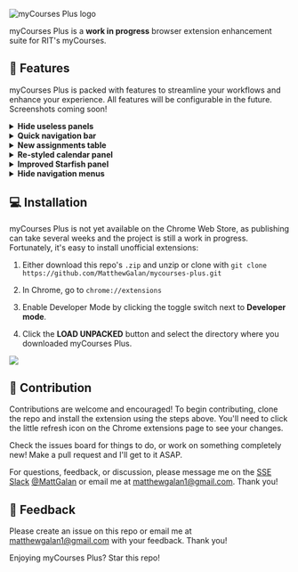 ![myCourses Plus logo](https://i.imgur.com/SfWUxn7.png)

myCourses Plus is a **work in progress** browser extension enhancement suite for RIT's myCourses.

## 🍖 Features

myCourses Plus is packed with features to streamline your workflows and enhance your experience. All features will be configurable in the future. Screenshots coming soon!

<details>
    <summary><b>Hide useless panels</b></summary>
    </br>
    Several useless panels are hidden on the home page, including the "Locker / Help" bar, "User Links" panel, and "Instructions to Find Your Courses" panel.
</details>

<details>
    <summary><b>Quick navigation bar</b></summary>
    </br>
    Jump from the assignments page for one class to the grades page for another class in a single click.
</details>

<details>
    <summary><b>New assignments table</b></summary>
    </br>
    The assignments table has been overhauled to allow you to sort by name, submission status, and due date.
</details>

<details>
    <summary><b>Re-styled calendar panel</b></summary>
    </br>
    The calendar panel on the home page has been re-styled for a simpler and more readable look.
</details>

<details>
    <summary><b>Improved Starfish panel</b></summary>
    </br>
    The bloated Starfish panel on the home screen has been replaced with a compact collection of links to RIT's various services and webpages, including Starfish, SIS, Tiger Center, and eServices.
</details>

<details>
    <summary><b>Hide navigation menus</b></summary>
    </br>
    The navigation menu is full of links you may not use a lot such as "Starfish", "My Library", "Help", etc. A hide menu is now present that allows you to hide specific navigation menus site wide.
</details>

## 💻 Installation

myCourses Plus is not yet available on the Chrome Web Store, as publishing can take several weeks and the project is still a work in progress. Fortunately, it's easy to install unofficial extensions:

1. Either download this repo's `.zip` and unzip or clone with `git clone https://github.com/MatthewGalan/mycourses-plus.git`

1. In Chrome, go to `chrome://extensions`

1. Enable Developer Mode by clicking the toggle switch next to **Developer mode**.

1. Click the **LOAD UNPACKED** button and select the directory where you downloaded myCourses Plus.

![](https://developer.chrome.com/static/images/get_started/load_extension.png)

## 🔨 Contribution

Contributions are welcome and encouraged! To begin contributing, clone the repo and install the extension using the steps above. You'll need to click the little refresh icon on the Chrome extensions page to see your changes.

Check the issues board for things to do, or work on something completely new! Make a pull request and I'll get to it ASAP.

For questions, feedback, or discussion, please message me on the [SSE Slack](https://rit-sse.rit.edu) [@MattGalan](https://rit-sse.slack.com/archives/DCV03A5QU) or email me at matthewgalan1@gmail.com. Thank you!

## 🌟 Feedback

Please create an issue on this repo or email me at matthewgalan1@gmail.com with your feedback. Thank you!

Enjoying myCourses Plus? Star this repo!
